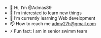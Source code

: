 - 👋 Hi, I’m @Admas89
- 👀 I’m interested to learn new things
- 🌱 I’m currently learning Web development
- 📫 How to reach me admy27h@gmail.com
- ⚡ Fun fact: I am in senior swimm team

<!---
Admas89/Admas89 is a ✨ special ✨ repository because its `README.md` (this file) appears on your GitHub profile.
You can click the Preview link to take a look at your changes.
--->
